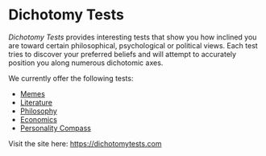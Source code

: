 # Dichotomy Tests
_Dichotomy Tests_ provides interesting tests that show you how inclined you are toward certain philosophical, psychological or political views. Each test tries to discover your preferred beliefs and will attempt to accurately position you along numerous dichotomic axes.

We currently offer the following tests:

* [Memes](https://dichotomytests.com/test.html?id=4)
* [Literature](https://dichotomytests.com/test.html?id=3)
* [Philosophy](https://dichotomytests.com/test.html?id=0)
* [Economics](https://dichotomytests.com/test.html?id=1)
* [Personality Compass](https://dichotomytests.com/test.html?id=2)

Visit the site here: <https://dichotomytests.com>
